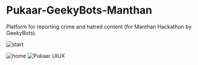 # Pukaar-GeekyBots-Manthan
Platform for reporting crime and hatred content (for Manthan Hackathon by GeekyBots).


![start](https://user-images.githubusercontent.com/66885515/136652966-0d8aca3f-cf90-4f4d-a7da-0a0a471bcafd.png)



![home](https://user-images.githubusercontent.com/66885515/136652969-86bd0f48-b81a-45d8-8c76-519b9b200aac.png)
![Pukaar UIUX](https://user-images.githubusercontent.com/66885515/136652974-f875d629-a00c-4724-bd7a-af62ff14a446.jpg)

